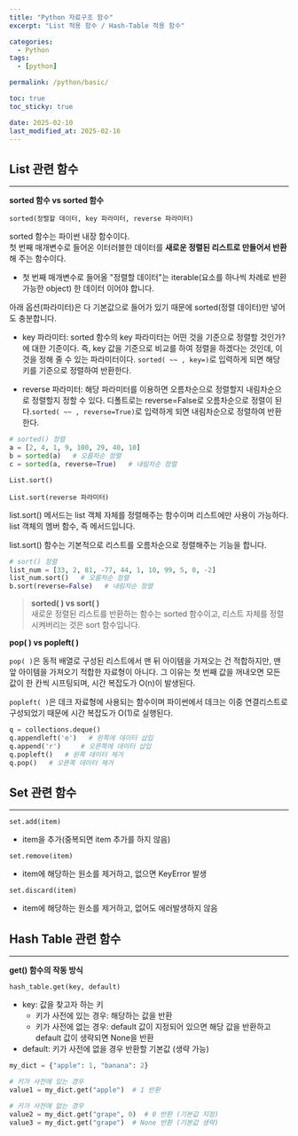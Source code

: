 ```yaml
---
title: "Python 자료구조 함수"
excerpt: "List 적용 함수 / Hash-Table 적용 함수"

categories:
  - Python
tags:
  - [python]

permalink: /python/basic/

toc: true
toc_sticky: true

date: 2025-02-10
last_modified_at: 2025-02-16
---
```


## List 관련 함수
---------

**sorted 함수 vs sorted 함수**<br>

`sorted(정렬할 데이터, key 파라미터, reverse 파라미터)`


sorted 함수는 파이썬 내장 함수이다.<br>
첫 번째 매개변수로 들어온 이터러블한 데이터를 **새로운 정렬된 리스트로 만들어서 반환**해 주는 함수이다.<br>

- 첫 번째 매개변수로 들어올 "정렬할 데이터"는 iterable(요소를 하나씩 차례로 반환 가능한 object) 한 데이터 이어야 합니다.

아래 옵션(파라미터)은 다 기본값으로 들어가 있기 때문에 sorted(정렬 데이터)만 넣어도 충분합니다.

- key 파라미터: sorted 함수의 key 파라미터는 어떤 것을 기준으로 정렬할 것인가? 에 대한 기준이다. 즉, key 값을 기준으로 비교를 하여 정렬을 하겠다는 것인데, 이것을 정해 줄 수 있는 파라미터이다. `sorted( ~~ , key=)`로 입력하게 되면 해당 키를 기준으로 정렬하여 반환한다.

- reverse 파라미터: 해당 파라미터를 이용하면 오름차순으로 정렬할지 내림차순으로 정렬할지 정할 수 있다. 디폴트로는 reverse=False로 오름차순으로 정렬이 된다.`sorted( ~~ , reverse=True)`로 입력하게 되면 내림차순으로 정렬하여 반환한다.

```python
# sorted() 정렬
a = [2, 4, 1, 9, 100, 29, 40, 10]
b = sorted(a)   # 오름차순 정렬
c = sorted(a, reverse=True)   # 내림차순 정렬
```


`List.sort()`

`List.sort(reverse 파라미터)`

list.sort() 메서드는 list 객체 자체를 정렬해주는 함수이며 리스트에만 사용이 가능하다. list 객체의 멤버 함수, 즉 메서드입니다.

list.sort() 함수는 기본적으로 리스트를 오름차순으로 정렬해주는 기능을 합니다.

```python
# sort() 정렬
list_num = [33, 2, 81, -77, 44, 1, 10, 99, 5, 0, -2]
list_num.sort()   # 오름차순 정렬
b.sort(reverse=False)   # 내림차순 정렬
```

>**sorted( ) vs sort( )**<br>
>새로운 정렬된 리스트를 반환하는 함수는 sorted 함수이고, 리스트 자체를 정렬시켜버리는 것은 sort 함수입니다.

**pop( ) vs popleft( )**<br>

`pop( )`은 동적 배열로 구성된 리스트에서 맨 뒤 아이템을 가져오는 건 적합하지만, 맨 앞 아이템을 가져오기 적합한 자료형이 아니다. 그 이유는 첫 번째 값을 꺼내오면 모든 값이 한 칸씩 시프팅되며, 시간 복잡도가 O(n)이 발생된다. 

`popleft( )`은 데크 자료형에 사용되는 함수이며 파이썬에서 데크는 이중 연결리스트로 구성되었기 때문에 시간 복잡도가 O(1)로 실행된다.

```python
q = collections.deque()
q.appendleft('e')   # 왼쪽에 데이터 삽입
q.append('r')     # 오른쪽에 데이터 삽입
q.popleft()   # 왼쪽 데이터 제거
q.pop()   # 오른쪽 데이터 제거
```

## Set 관련 함수
---------

`set.add(item)`
- item을 추가(중복되면 item 추가를 하지 않음)

`set.remove(item)`
- item에 해당하는 원소를 제거하고, 없으면 KeyError 발생

`set.discard(item)`
- item에 해당하는 원소를 제거하고, 없어도 에러발생하지 않음



## Hash Table 관련 함수
---------

**get() 함수의 작동 방식**<br>

`hash_table.get(key, default)`  
- key: 값을 찾고자 하는 키
  - 키가 사전에 있는 경우: 해당하는 값을 반환
  - 키가 사전에 없는 경우: default 값이 지정되어 있으면 해당 값을 반환하고 default 값이 생략되면 None을 반환
- default: 키가 사전에 없을 경우 반환할 기본값 (생략 가능)

```python 
my_dict = {"apple": 1, "banana": 2}

# 키가 사전에 있는 경우
value1 = my_dict.get("apple")  # 1 반환

# 키가 사전에 없는 경우
value2 = my_dict.get("grape", 0)  # 0 반환 (기본값 지정)
value3 = my_dict.get("grape")  # None 반환 (기본값 생략)
```